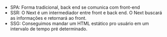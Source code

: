 - SPA: Forma tradicional, back end se comunica com front-end
- SSR: O Next é um intermediador entre front e back end. O Next buscará as informações e retornará ao front.
- SSG: Conseguimos mandar um HTML estático pro usuário em um intervalo de tempo pré determinado.